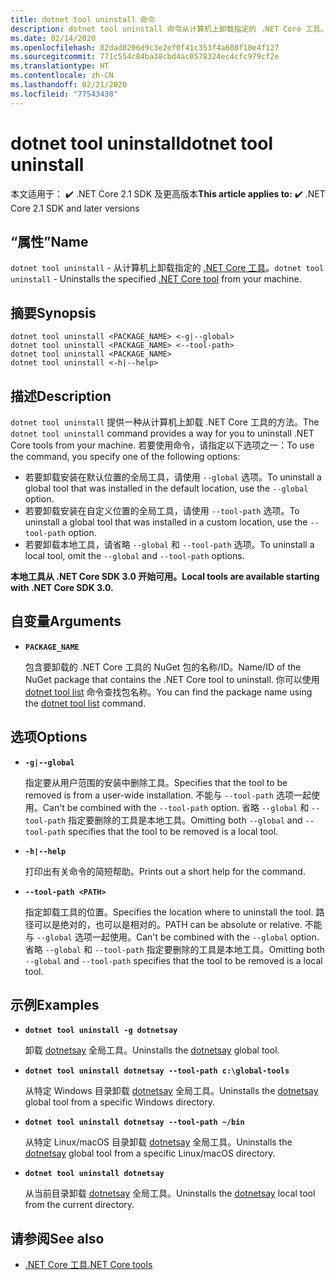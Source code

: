 ```yaml
---
title: dotnet tool uninstall 命令
description: dotnet tool uninstall 命令从计算机上卸载指定的 .NET Core 工具。
ms.date: 02/14/2020
ms.openlocfilehash: 82dad0206d9c3e2ef0f41c353f4a608f10e4f127
ms.sourcegitcommit: 771c554c84ba38cbd4ac0578324ec4cfc979cf2e
ms.translationtype: HT
ms.contentlocale: zh-CN
ms.lasthandoff: 02/21/2020
ms.locfileid: "77543438"
---
```

# <a name="dotnet-tool-uninstall"></a><span data-ttu-id="e4835-103">dotnet tool uninstall</span><span class="sxs-lookup"><span data-stu-id="e4835-103">dotnet tool uninstall</span></span>

<span data-ttu-id="e4835-104"> 本文适用于： ✔️ .NET Core 2.1 SDK 及更高版本</span><span class="sxs-lookup"><span data-stu-id="e4835-104">**This article applies to:** ✔️ .NET Core 2.1 SDK and later versions</span></span>

## <a name="name"></a><span data-ttu-id="e4835-105">“属性”</span><span class="sxs-lookup"><span data-stu-id="e4835-105">Name</span></span>

<span data-ttu-id="e4835-106">`dotnet tool uninstall` - 从计算机上卸载指定的 [.NET Core 工具](global-tools.md)。</span><span class="sxs-lookup"><span data-stu-id="e4835-106">`dotnet tool uninstall` - Uninstalls the specified [.NET Core tool](global-tools.md) from your machine.</span></span>

## <a name="synopsis"></a><span data-ttu-id="e4835-107">摘要</span><span class="sxs-lookup"><span data-stu-id="e4835-107">Synopsis</span></span>

```dotnetcli
dotnet tool uninstall <PACKAGE_NAME> <-g|--global>
dotnet tool uninstall <PACKAGE_NAME> <--tool-path>
dotnet tool uninstall <PACKAGE_NAME>
dotnet tool uninstall <-h|--help>
```

## <a name="description"></a><span data-ttu-id="e4835-108">描述</span><span class="sxs-lookup"><span data-stu-id="e4835-108">Description</span></span>

<span data-ttu-id="e4835-109">`dotnet tool uninstall` 提供一种从计算机上卸载 .NET Core 工具的方法。</span><span class="sxs-lookup"><span data-stu-id="e4835-109">The `dotnet tool uninstall` command provides a way for you to uninstall .NET Core tools from your machine.</span></span> <span data-ttu-id="e4835-110">若要使用命令，请指定以下选项之一：</span><span class="sxs-lookup"><span data-stu-id="e4835-110">To use the command, you specify one of the following options:</span></span>

* <span data-ttu-id="e4835-111">若要卸载安装在默认位置的全局工具，请使用 `--global` 选项。</span><span class="sxs-lookup"><span data-stu-id="e4835-111">To uninstall a global tool that was installed in the default location, use the `--global` option.</span></span>
* <span data-ttu-id="e4835-112">若要卸载安装在自定义位置的全局工具，请使用 `--tool-path` 选项。</span><span class="sxs-lookup"><span data-stu-id="e4835-112">To uninstall a global tool that was installed in a custom location,  use the `--tool-path` option.</span></span>
* <span data-ttu-id="e4835-113">若要卸载本地工具，请省略 `--global` 和 `--tool-path` 选项。</span><span class="sxs-lookup"><span data-stu-id="e4835-113">To uninstall a local tool, omit the `--global` and `--tool-path` options.</span></span>

<span data-ttu-id="e4835-114">**本地工具从 .NET Core SDK 3.0 开始可用。**</span><span class="sxs-lookup"><span data-stu-id="e4835-114">**Local tools are available starting with .NET Core SDK 3.0.**</span></span>

## <a name="arguments"></a><span data-ttu-id="e4835-115">自变量</span><span class="sxs-lookup"><span data-stu-id="e4835-115">Arguments</span></span>

- **`PACKAGE_NAME`**

  <span data-ttu-id="e4835-116">包含要卸载的 .NET Core 工具的 NuGet 包的名称/ID。</span><span class="sxs-lookup"><span data-stu-id="e4835-116">Name/ID of the NuGet package that contains the .NET Core tool to uninstall.</span></span> <span data-ttu-id="e4835-117">你可以使用 [dotnet tool list](dotnet-tool-list.md) 命令查找包名称。</span><span class="sxs-lookup"><span data-stu-id="e4835-117">You can find the package name using the [dotnet tool list](dotnet-tool-list.md) command.</span></span>

## <a name="options"></a><span data-ttu-id="e4835-118">选项</span><span class="sxs-lookup"><span data-stu-id="e4835-118">Options</span></span>

- **`-g|--global`**

  <span data-ttu-id="e4835-119">指定要从用户范围的安装中删除工具。</span><span class="sxs-lookup"><span data-stu-id="e4835-119">Specifies that the tool to be removed is from a user-wide installation.</span></span> <span data-ttu-id="e4835-120">不能与 `--tool-path` 选项一起使用。</span><span class="sxs-lookup"><span data-stu-id="e4835-120">Can't be combined with the `--tool-path` option.</span></span> <span data-ttu-id="e4835-121">省略 `--global` 和 `--tool-path` 指定要删除的工具是本地工具。</span><span class="sxs-lookup"><span data-stu-id="e4835-121">Omitting both `--global` and `--tool-path` specifies that the tool to be removed is a local tool.</span></span> 

- **`-h|--help`**

  <span data-ttu-id="e4835-122">打印出有关命令的简短帮助。</span><span class="sxs-lookup"><span data-stu-id="e4835-122">Prints out a short help for the command.</span></span>

- **`--tool-path <PATH>`**

  <span data-ttu-id="e4835-123">指定卸载工具的位置。</span><span class="sxs-lookup"><span data-stu-id="e4835-123">Specifies the location where to uninstall the tool.</span></span> <span data-ttu-id="e4835-124">路径可以是绝对的，也可以是相对的。</span><span class="sxs-lookup"><span data-stu-id="e4835-124">PATH can be absolute or relative.</span></span> <span data-ttu-id="e4835-125">不能与 `--global` 选项一起使用。</span><span class="sxs-lookup"><span data-stu-id="e4835-125">Can't be combined with the `--global` option.</span></span> <span data-ttu-id="e4835-126">省略 `--global` 和 `--tool-path` 指定要删除的工具是本地工具。</span><span class="sxs-lookup"><span data-stu-id="e4835-126">Omitting both `--global` and `--tool-path` specifies that the tool to be removed is a local tool.</span></span> 

## <a name="examples"></a><span data-ttu-id="e4835-127">示例</span><span class="sxs-lookup"><span data-stu-id="e4835-127">Examples</span></span>

- **`dotnet tool uninstall -g dotnetsay`**

  <span data-ttu-id="e4835-128">卸载 [dotnetsay](https://www.nuget.org/packages/dotnetsay/) 全局工具。</span><span class="sxs-lookup"><span data-stu-id="e4835-128">Uninstalls the [dotnetsay](https://www.nuget.org/packages/dotnetsay/) global tool.</span></span>

- **`dotnet tool uninstall dotnetsay --tool-path c:\global-tools`**

  <span data-ttu-id="e4835-129">从特定 Windows 目录卸载 [dotnetsay](https://www.nuget.org/packages/dotnetsay/) 全局工具。</span><span class="sxs-lookup"><span data-stu-id="e4835-129">Uninstalls the [dotnetsay](https://www.nuget.org/packages/dotnetsay/) global tool from a specific Windows directory.</span></span>

- **`dotnet tool uninstall dotnetsay --tool-path ~/bin`**

  <span data-ttu-id="e4835-130">从特定 Linux/macOS 目录卸载 [dotnetsay](https://www.nuget.org/packages/dotnetsay/) 全局工具。</span><span class="sxs-lookup"><span data-stu-id="e4835-130">Uninstalls the [dotnetsay](https://www.nuget.org/packages/dotnetsay/) global tool from a specific Linux/macOS directory.</span></span>

- **`dotnet tool uninstall dotnetsay`**

  <span data-ttu-id="e4835-131">从当前目录卸载 [dotnetsay](https://www.nuget.org/packages/dotnetsay/) 全局工具。</span><span class="sxs-lookup"><span data-stu-id="e4835-131">Uninstalls the [dotnetsay](https://www.nuget.org/packages/dotnetsay/) local tool from the current directory.</span></span>

## <a name="see-also"></a><span data-ttu-id="e4835-132">请参阅</span><span class="sxs-lookup"><span data-stu-id="e4835-132">See also</span></span>

- [<span data-ttu-id="e4835-133">.NET Core 工具</span><span class="sxs-lookup"><span data-stu-id="e4835-133">.NET Core tools</span></span>](global-tools.md)

